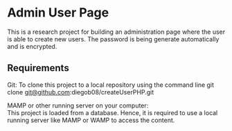 # Admin User Page #

This is a research project for building an administration page where the user is able to create new users. The password is being generate automatically and is encrypted.

## Requirements

Git:
To clone this project to a local repository using the command line git clone git@github.com:diegob08/createUserPHP.git

MAMP or other running server on your computer:   
This project is loaded from a database. Hence, it is required to use a local running server like MAMP or WAMP to access the content.
